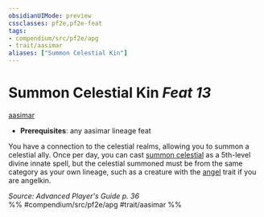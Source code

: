 ```yaml
---
obsidianUIMode: preview
cssclasses: pf2e,pf2e-feat
tags:
- compendium/src/pf2e/apg
- trait/aasimar
aliases: ["Summon Celestial Kin"]
---
```

# Summon Celestial Kin  *Feat 13*  
[aasimar](rules/traits/aasimar-apg.md "Aasimar Ancestry & Heritage Trait")  

- **Prerequisites**: any aasimar lineage feat

You have a connection to the celestial realms, allowing you to summon a celestial ally. Once per day, you can cast [summon celestial](compendium/spells/summon-celestial.md) as a 5th-level divine innate spell, but the celestial summoned must be from the same category as your own lineage, such as a creature with the [angel](rules/traits/angel.md "Angel Creature Trait") trait if you are angelkin.

*Source: Advanced Player's Guide p. 36*  
%% #compendium/src/pf2e/apg #trait/aasimar %%